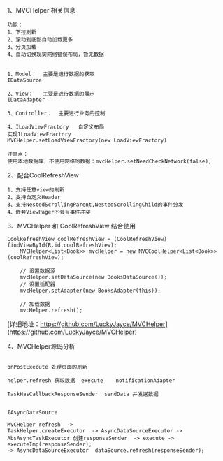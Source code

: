 
1、MVCHelper 相关信息
```
功能：
1、下拉刷新
2、滚动到底部自动加载更多
3、分页加载
4、自动切换现实网络错误布局，暂无数据


1、Model：  主要是进行数据的获取
IDataSource

2、View：   主要是进行数据的展示
IDataAdapter

3、Controller：  主要进行业务的控制

4、ILoadViewFractory   自定义布局
实现ILoadViewFractory
MVCHelper.setLoadViewFractory(new LoadViewFractory)

注意点：
使用本地数据库，不使用网络的数据：mvcHelper.setNeedCheckNetwork(false);  

```
2、配合CoolRefreshView
```
1、支持任意view的刷新
2、支持自定义Header
3、支持NestedScrollingParent,NestedScrollingChild的事件分发
4、嵌套ViewPager不会有事件冲突

```

3、MVCHelper 和 CoolRefreshView 结合使用
```
CoolRefreshView coolRefreshView = (CoolRefreshView) findViewById(R.id.coolRefreshView);
	MVCHelper<List<Book>> mvcHelper = new MVCCoolHelper<List<Book>>(coolRefreshView);

	// 设置数据源
	mvcHelper.setDataSource(new BooksDataSource());
	// 设置适配器
	mvcHelper.setAdapter(new BooksAdapter(this));

	// 加载数据
	mvcHelper.refresh();
```
[详细地址：https://github.com/LuckyJayce/MVCHelper](https://github.com/LuckyJayce/MVCHelper)

4、MVCHelper源码分析
```

onPostExecute 处理页面的刷新

helper.refresh 获取数据  execute    notificationAdapter

TaskHasCallbackResponseSender  sendData 并发送数据


IAsyncDataSource

MVCHelper refresh  -> 
TaskHelper.createExecutor  -> AsyncDataSourceExecutor -> 
AbsAsyncTaskExecutor 创建responseSender  -> execute -> executeImp(responseSender);
-> AsyncDataSourceExecutor  dataSource.refresh(responseSender);



```

